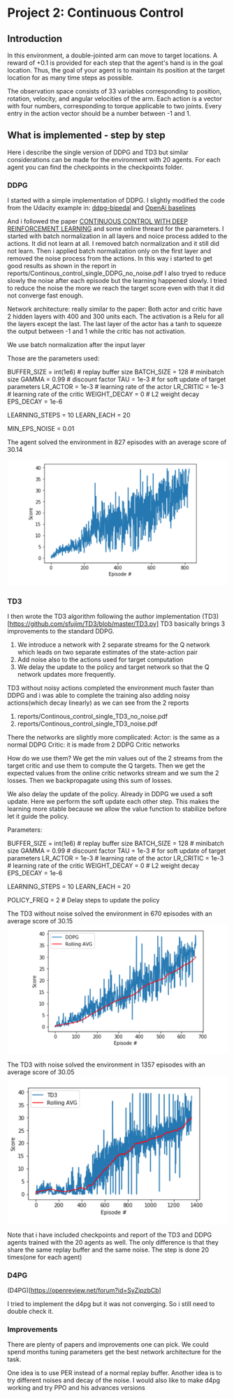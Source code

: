 [//]: # (Image References)

[image1]: https://github.com/pietroblandizzi/deep-reinforncement-learning/blob/main/p2_continuous-control/DDPG_no_noise.png "DDPG without noise"
[image2]: https://github.com/pietroblandizzi/deep-reinforncement-learning/blob/main/p2_continuous-control/td3_no_noise.png "TD3 without noise"
[image3]: https://github.com/pietroblandizzi/deep-reinforncement-learning/blob/main/p2_continuous-control/td3_noise.png "TD3 with noise"




# Project 2: Continuous Control

## Introduction

In this environment, a double-jointed arm can move to target locations. A reward of +0.1 is provided for each step that the agent's hand is in the goal location. Thus, the goal of your agent is to maintain its position at the target location for as many time steps as possible.

The observation space consists of 33 variables corresponding to position, rotation, velocity, and angular velocities of the arm. Each action is a vector with four numbers, corresponding to torque applicable to two joints. Every entry in the action vector should be a number between -1 and 1.

## What is implemented - step by step
Here i describe the single version of DDPG and TD3 but similar considerations can be made for the environment with 20 agents.
For each agent you can find the checkpoints in the checkpoints folder.


### DDPG
I started with a simple implementation of DDPG. I slightly modified the code from the Udacity example in:
[ddpg-bipedal](https://github.com/udacity/deep-reinforcement-learning/tree/master/ddpg-bipedal)
and [OpenAi baselines](https://github.com/openai/baselines/tree/master/baselines/ddpg)

And i followed the paper [CONTINUOUS CONTROL WITH DEEP REINFORCEMENT
LEARNING](https://arxiv.org/pdf/1804.00361.pdf) and some online threard for the parameters.
I started with batch normalization in all layers and noice process added to the actions.
It did not learn at all. 
I removed batch normalization and it still did not learn.
Then i applied batch normalization only on the first layer and removed the noise process from the actions.
In this way i started to get good results as shown in the report in reports/Continous_control_single_DDPG_no_noise.pdf
I also tryed to reduce slowly the noise after each episode but the learning happened slowly.
I tried to reduce the noise the more we reach the target score even with that it did not converge fast enough.

Network architecture: really similar to the paper:
Both actor and critic have 2 hidden layers with 400 and 300 units each.
The activation is a Relu for all the layers except the last.
The last layer of the actor has a tanh to squeeze the output between -1 and 1
while the critic has not activation.

We use batch normalization after the input layer

Those are the parameters used:

BUFFER_SIZE = int(1e6)  # replay buffer size
BATCH_SIZE = 128         # minibatch size
GAMMA = 0.99            # discount factor
TAU = 1e-3              # for soft update of target parameters
LR_ACTOR = 1e-3         # learning rate of the actor 
LR_CRITIC = 1e-3        # learning rate of the critic
WEIGHT_DECAY = 0        # L2 weight decay
EPS_DECAY = 1e-6

LEARNING_STEPS = 10
LEARN_EACH = 20

MIN_EPS_NOISE = 0.01

The agent solved the environment in 827 episodes with an average score of 30.14

![DDPG][image1]

### TD3
I then wrote the TD3 algorithm following the author implementation (TD3)[https://github.com/sfujim/TD3/blob/master/TD3.py]
TD3 basically brings 3 improvements to the standard DDPG.
1. We introduce a network with 2 separate streams for the Q network which leads on two separate estimates of the state-action pair
2. Add noise also to the actions used for target computation
3. We delay the update to the policy and target network so that the Q network updates more frequently.

TD3 without noisy actions completed the environment much faster than DDPG and i was able to complete the training also adding noisy actions(which decay linearly) as we can see from the 2 reports 
1. reports/Continous_control_single_TD3_no_noise.pdf
2. reports/Continous_control_single_TD3_noise.pdf

There the networks are slightly more complicated:
Actor: is the same as a normal DDPG
Critic: it is made from 2 DDPG Critic networks

How do we use them?
We get the min values out of the 2 streams from the target critic and use them to compute the Q targets.
Then we get the expected values from the online critic networks stream and we sum the 2 losses.
Then we backpropagate using this sum of losses.

We also delay the update of the policy.
Already in DDPG we used a soft update. 
Here we perform the soft update each other step. This makes the learning more stable because we allow the value function to stabilize before let it guide the policy.

Parameters:

BUFFER_SIZE = int(1e6)   # replay buffer size
BATCH_SIZE = 128         # minibatch size
GAMMA = 0.99             # discount factor
TAU = 1e-3               # for soft update of target parameters
LR_ACTOR = 1e-3          # learning rate of the actor 
LR_CRITIC = 1e-3         # learning rate of the critic
WEIGHT_DECAY = 0         # L2 weight decay
EPS_DECAY = 1e-6

LEARNING_STEPS = 10
LEARN_EACH = 20

POLICY_FREQ = 2        # Delay steps to update the policy

The TD3 without noise solved the environment in 670 episodes with an average score of 30.15
![TD3_without_noise][image2]

The TD3 with noise solved the environment in 1357 episodes with an average score of 30.05
![TD3_with_noise][image3]


Note that i have included checkpoints and report of the TD3 and DDPG agents trained with the 20 agents as well.
The only difference is that they share the same replay buffer and the same noise.
The step is done 20 times(one for each agent)

### D4PG

(D4PG)[https://openreview.net/forum?id=SyZipzbCb]

I tried to implement the d4pg but it was not converging. So i still need to double check it.

### Improvements

There are plenty of papers and improvements one can pick.
We could spend months tuning parameters get the best network architecture for the task.

One idea is to use PER instead of a normal replay buffer.
Another idea is to try different noises and decay of the noise.
I would also like to make d4pg working and try PPO and his advances versions


